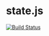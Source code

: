 # state.js

[![Build Status](https://travis-ci.org/mohitvirli/state.js.svg?branch=master)](https://travis-ci.org/mohitvirli/state.js)